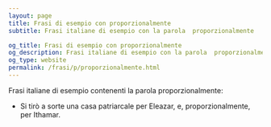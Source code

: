 ```yaml
---
layout: page
title: Frasi di esempio con proporzionalmente 
subtitle: Frasi italiane di esempio con la parola  proporzionalmente

og_title: Frasi di esempio con proporzionalmente 
og_description: Frasi italiane di esempio con la parola  proporzionalmente
og_type: website
permalink: /frasi/p/proporzionalmente.html
---
```


Frasi italiane di esempio contenenti la parola proporzionalmente:


- Si tirò a sorte una casa patriarcale per Eleazar, e, proporzionalmente, per Ithamar.
